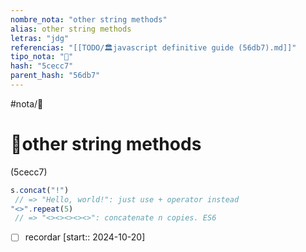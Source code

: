 ```yaml
---
nombre_nota: "other string methods"
alias: other string methods
letras: "jdg"
referencias: "[[TODO/🏛️javascript definitive guide (56db7).md]]"
tipo_nota: "📑"
hash: "5cecc7"
parent_hash: "56db7"
---
```


#nota/📑

# 📑other string methods
<div class="hash">(5cecc7)</div>

```javascript
s.concat("!")
 // => "Hello, world!": just use + operator instead
"<>".repeat(5)
 // => "<><><><><>": concatenate n copies. ES6

```


- [ ] recordar  [start:: 2024-10-20]
